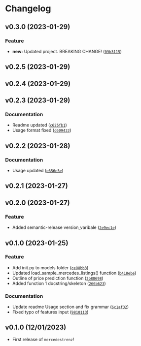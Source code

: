 # Changelog

<!--next-version-placeholder-->

## v0.3.0 (2023-01-29)
### Feature
* **new:** Updated project. BREAKING CHANGE! ([`09b3115`](https://github.com/UBC-MDS/mercedestrenz/commit/09b3115bc120d37193bf745d61ad0b9fd3d93f40))

## v0.2.5 (2023-01-29)


## v0.2.4 (2023-01-29)


## v0.2.3 (2023-01-29)
### Documentation
* Readme updated ([`c625fb1`](https://github.com/UBC-MDS/mercedestrenz/commit/c625fb1543a28ef090e0d0465c7102476ec24da6))
* Usage format fixed ([`c609433`](https://github.com/UBC-MDS/mercedestrenz/commit/c609433b71154cc2a4ef092baaf51430812a4522))

## v0.2.2 (2023-01-28)
### Documentation
* Usage updated ([`e656e5e`](https://github.com/UBC-MDS/mercedestrenz/commit/e656e5e29b644aaf1f351b147e42acc2f2c1c740))

## v0.2.1 (2023-01-27)


## v0.2.0 (2023-01-27)
### Feature
* Added semantic-release version_varibale ([`2e9ec1e`](https://github.com/UBC-MDS/mercedestrenz/commit/2e9ec1e8ab2f5b29999fc7dd5dd18df1c75253b6))

## v0.1.0 (2023-01-25)
### Feature
* Add init.py to models folder ([`ce88bb3`](https://github.com/UBC-MDS/mercedestrenz/commit/ce88bb37c134625257c53175066ce89ac3c8af03))
* Updated load_sample_mercedes_listings() function ([`b418ebe`](https://github.com/UBC-MDS/mercedestrenz/commit/b418ebe555a68eedce95976479fede33d5783249))
* Outline of price prediction function ([`3b88698`](https://github.com/UBC-MDS/mercedestrenz/commit/3b886989588e0b41cdc1c304b00ae85e70b831f0))
* Added function 1 docstring/skeleton ([`266b623`](https://github.com/UBC-MDS/mercedestrenz/commit/266b6230f277c483af2510332b734ccb65d18521))

### Documentation
* Update readme Usage section and fix grammar ([`6c1af32`](https://github.com/UBC-MDS/mercedestrenz/commit/6c1af327daab355d89013d869e7e47bf28d3369e))
* Fixed typo of features input ([`9810113`](https://github.com/UBC-MDS/mercedestrenz/commit/9810113ecae4c02e811b01ad736927bda1687c78))

## v0.1.0 (12/01/2023)

- First release of `mercedestrenz`!